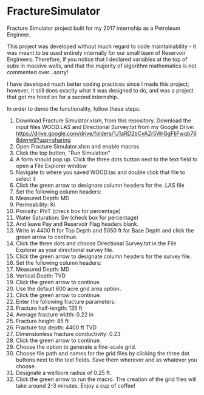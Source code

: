 # FractureSimulator
Fracture Simulator project built for my 2017 internship as a Petroleum Engineer.


This project was developed without much regard to code maintainability - it was meant to be used entirely internally for our small team of Reservoir Engineers. Therefore, if you notice that I declared variables at the top of subs in massive walls, and that the majority of algorithm mathematics is not commented over...sorry!


I have developed much better coding practices since I made this project; however, it still does exactly what it was designed to do, and was a project that got me hired on for a second internship.


In order to demo the functionality, follow these steps:


1) Download Fracture Simulator.xlsm, from this repository. Download the input files WOOD.LAS and Directional Survey.txt from my Google Drive: https://drive.google.com/drive/folders/1J1aRD2bCyAZr5WrGgFIjFwqb768dwrw9?usp=sharing
2) Open Fracture Simulator.xlsm and enable macros
3) Click the top button, "Run Simulation"
4) A form should pop up. Click the three dots button next to the text field to open a File Explorer window
5) Navigate to where you saved WOOD.las and double click that file to select it
6) Click the green arrow to designate column headers for the .LAS file
7) Set the following column headers:
8) Measured Depth: MD
9) Permeability: Ki
10) Porosity: PhiT (check box for percentage)
11) Water Saturation: Sw (check box for percentage)
12) And leave Pay and Reservoir Flag headers blank.
13) Write in 4400 ft for Top Depth and 5050 ft for Base Depth and click the green arrow to continue.
14) Click the three dots and choose Directional Survey.txt in the File Explorer as your directional survey file.
15) Click the green arrow to designate column headers for the survey file.
16) Set the following column headers:
17) Measured Depth: MD
18) Vertical Depth: TVD
19) Click the green arrow to continue.
20) Use the default 600 acre grid area option.
21) Click the green arrow to continue.
22) Enter the following fracture parameters:
23) Fracture half-length: 135 ft
24) Average fracture width: 0.22 in
25) Fracture height: 85 ft
26) Fracture top depth: 4400 ft TVD
27) Dimensionless fracture conductivity: 0.23
28) Click the green arrow to continue.
29) Choose the option to generate a fine-scale grid.
30) Choose file path and names for the grid files by clicking the three dot buttons next to the text fields. Save them wherever and as whatever you choose.
31) Designate a wellbore radius of 0.25 ft.
32) Click the green arrow to run the macro. The creation of the grid files will take around 2-3 minutes. Enjoy a cup of coffee!
